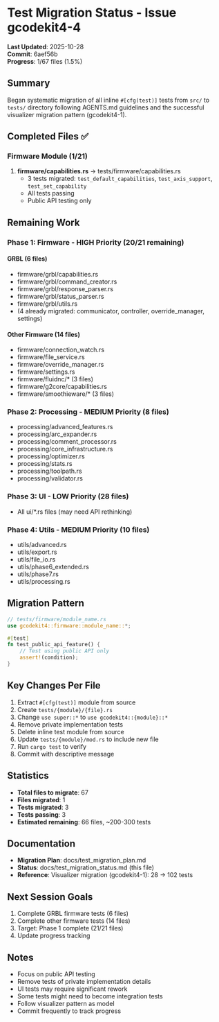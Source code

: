 # Test Migration Status - Issue gcodekit4-4

**Last Updated**: 2025-10-28  
**Commit**: 6aef56b  
**Progress**: 1/67 files (1.5%)

## Summary

Began systematic migration of all inline `#[cfg(test)]` tests from `src/` to `tests/` directory following AGENTS.md guidelines and the successful visualizer migration pattern (gcodekit4-1).

## Completed Files ✅

### Firmware Module (1/21)
1. **firmware/capabilities.rs** → tests/firmware/capabilities.rs
   - 3 tests migrated: `test_default_capabilities`, `test_axis_support`, `test_set_capability`
   - All tests passing
   - Public API testing only

## Remaining Work

### Phase 1: Firmware - HIGH Priority (20/21 remaining)
#### GRBL (6 files)
- firmware/grbl/capabilities.rs
- firmware/grbl/command_creator.rs
- firmware/grbl/response_parser.rs
- firmware/grbl/status_parser.rs
- firmware/grbl/utils.rs
- (4 already migrated: communicator, controller, override_manager, settings)

#### Other Firmware (14 files)
- firmware/connection_watch.rs
- firmware/file_service.rs
- firmware/override_manager.rs
- firmware/settings.rs
- firmware/fluidnc/* (3 files)
- firmware/g2core/capabilities.rs
- firmware/smoothieware/* (3 files)

### Phase 2: Processing - MEDIUM Priority (8 files)
- processing/advanced_features.rs
- processing/arc_expander.rs
- processing/comment_processor.rs
- processing/core_infrastructure.rs
- processing/optimizer.rs
- processing/stats.rs
- processing/toolpath.rs
- processing/validator.rs

### Phase 3: UI - LOW Priority (28 files)
- All ui/*.rs files (may need API rethinking)

### Phase 4: Utils - MEDIUM Priority (10 files)
- utils/advanced.rs
- utils/export.rs
- utils/file_io.rs
- utils/phase6_extended.rs
- utils/phase7.rs
- utils/processing.rs

## Migration Pattern

```rust
// tests/firmware/module_name.rs
use gcodekit4::firmware::module_name::*;

#[test]
fn test_public_api_feature() {
    // Test using public API only
    assert!(condition);
}
```

## Key Changes Per File

1. Extract `#[cfg(test)]` module from source
2. Create `tests/{module}/{file}.rs`
3. Change `use super::*` to `use gcodekit4::{module}::*`
4. Remove private implementation tests
5. Delete inline test module from source
6. Update `tests/{module}/mod.rs` to include new file
7. Run `cargo test` to verify
8. Commit with descriptive message

## Statistics

- **Total files to migrate**: 67
- **Files migrated**: 1
- **Tests migrated**: 3
- **Tests passing**: 3
- **Estimated remaining**: 66 files, ~200-300 tests

## Documentation

- **Migration Plan**: docs/test_migration_plan.md
- **Status**: docs/test_migration_status.md (this file)
- **Reference**: Visualizer migration (gcodekit4-1): 28 → 102 tests

## Next Session Goals

1. Complete GRBL firmware tests (6 files)
2. Complete other firmware tests (14 files)
3. Target: Phase 1 complete (21/21 files)
4. Update progress tracking

## Notes

- Focus on public API testing
- Remove tests of private implementation details
- UI tests may require significant rework
- Some tests might need to become integration tests
- Follow visualizer pattern as model
- Commit frequently to track progress
